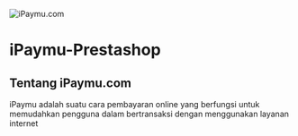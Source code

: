 ![iPaymu.com](https://scontent-sin2-2.xx.fbcdn.net/v/t1.0-9/38028694_1945065985552303_6803796700210135040_n.png?_nc_cat=108&_nc_oc=AQkPA0lC_IKIsnc8SR_WhlrIwH3_6Or52OGizDgCh2uvxf_vXRCzEpYb7-5OXmlJURk&_nc_ht=scontent-sin2-2.xx&oh=3eaa01aa15c63061e82e7f2dcf2009a7&oe=5DF755F6)

# iPaymu-Prestashop

## Tentang iPaymu.com

iPaymu adalah suatu cara pembayaran online yang berfungsi untuk memudahkan pengguna dalam bertransaksi dengan menggunakan layanan internet
